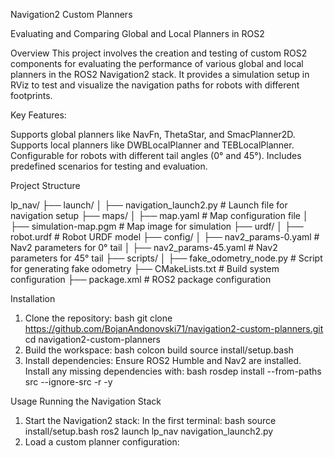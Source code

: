 Navigation2 Custom Planners

Evaluating and Comparing Global and Local Planners in ROS2

Overview
This project involves the creation and testing of custom ROS2 components for evaluating the performance of various global and local planners in the ROS2 Navigation2 stack. It provides a simulation setup in RViz to test and visualize the navigation paths for robots with different footprints.

Key Features:

Supports global planners like NavFn, ThetaStar, and SmacPlanner2D.
Supports local planners like DWBLocalPlanner and TEBLocalPlanner.
Configurable for robots with different tail angles (0° and 45°).
Includes predefined scenarios for testing and evaluation.

Project Structure

lp_nav/
├── launch/
│   ├── navigation_launch2.py       # Launch file for navigation setup
├── maps/
│   ├── map.yaml                    # Map configuration file
│   ├── simulation-map.pgm          # Map image for simulation
├── urdf/
│   ├── robot.urdf                  # Robot URDF model
├── config/
│   ├── nav2_params-0.yaml          # Nav2 parameters for 0° tail
│   ├── nav2_params-45.yaml         # Nav2 parameters for 45° tail
├── scripts/
│   ├── fake_odometry_node.py       # Script for generating fake odometry
├── CMakeLists.txt                  # Build system configuration
├── package.xml                     # ROS2 package configuration

Installation
  1. Clone the repository:
bash
git clone https://github.com/BojanAndonovski71/navigation2-custom-planners.git
cd navigation2-custom-planners
  2. Build the workspace:
bash
colcon build
source install/setup.bash
  3. Install dependencies:
  Ensure ROS2 Humble and Nav2 are installed.
  Install any missing dependencies with:
bash
rosdep install --from-paths src --ignore-src -r -y

Usage
Running the Navigation Stack
  1. Start the Navigation2 stack:
    In the first terminal:
bash
source install/setup.bash
ros2 launch lp_nav navigation_launch2.py
  2. Load a custom planner configuration:



